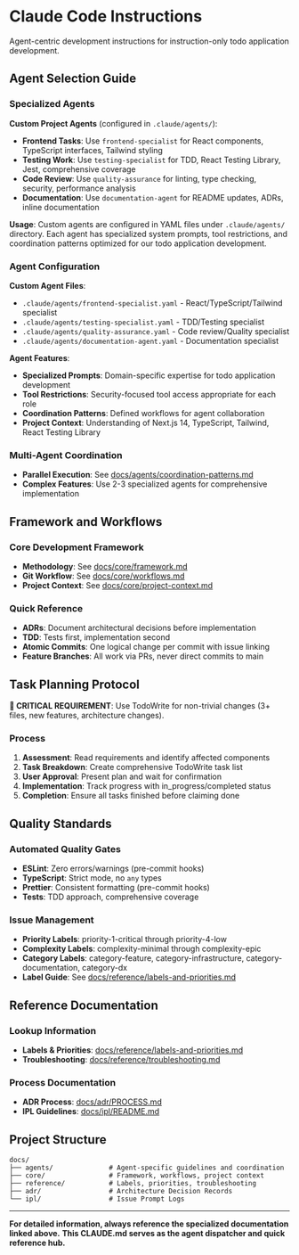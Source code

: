 # Claude Code Instructions

Agent-centric development instructions for instruction-only todo application development.

## Agent Selection Guide

### Specialized Agents

**Custom Project Agents** (configured in `.claude/agents/`):

- **Frontend Tasks**: Use `frontend-specialist` for React components, TypeScript interfaces, Tailwind styling
- **Testing Work**: Use `testing-specialist` for TDD, React Testing Library, Jest, comprehensive coverage
- **Code Review**: Use `quality-assurance` for linting, type checking, security, performance analysis
- **Documentation**: Use `documentation-agent` for README updates, ADRs, inline documentation

**Usage**: Custom agents are configured in YAML files under `.claude/agents/` directory. Each agent has specialized
system prompts, tool restrictions, and coordination patterns optimized for our todo application development.

### Agent Configuration

**Custom Agent Files**:

- `.claude/agents/frontend-specialist.yaml` - React/TypeScript/Tailwind specialist
- `.claude/agents/testing-specialist.yaml` - TDD/Testing specialist
- `.claude/agents/quality-assurance.yaml` - Code review/Quality specialist
- `.claude/agents/documentation-agent.yaml` - Documentation specialist

**Agent Features**:

- **Specialized Prompts**: Domain-specific expertise for todo application development
- **Tool Restrictions**: Security-focused tool access appropriate for each role
- **Coordination Patterns**: Defined workflows for agent collaboration
- **Project Context**: Understanding of Next.js 14, TypeScript, Tailwind, React Testing Library

### Multi-Agent Coordination

- **Parallel Execution**: See [docs/agents/coordination-patterns.md](docs/agents/coordination-patterns.md)
- **Complex Features**: Use 2-3 specialized agents for comprehensive implementation

## Framework and Workflows

### Core Development Framework

- **Methodology**: See [docs/core/framework.md](docs/core/framework.md)
- **Git Workflow**: See [docs/core/workflows.md](docs/core/workflows.md)
- **Project Context**: See [docs/core/project-context.md](docs/core/project-context.md)

### Quick Reference

- **ADRs**: Document architectural decisions before implementation
- **TDD**: Tests first, implementation second
- **Atomic Commits**: One logical change per commit with issue linking
- **Feature Branches**: All work via PRs, never direct commits to main

## Task Planning Protocol

**🚨 CRITICAL REQUIREMENT**: Use TodoWrite for non-trivial changes (3+ files, new features, architecture changes).

### Process

1. **Assessment**: Read requirements and identify affected components
2. **Task Breakdown**: Create comprehensive TodoWrite task list
3. **User Approval**: Present plan and wait for confirmation
4. **Implementation**: Track progress with in_progress/completed status
5. **Completion**: Ensure all tasks finished before claiming done

## Quality Standards

### Automated Quality Gates

- **ESLint**: Zero errors/warnings (pre-commit hooks)
- **TypeScript**: Strict mode, no `any` types
- **Prettier**: Consistent formatting (pre-commit hooks)
- **Tests**: TDD approach, comprehensive coverage

### Issue Management

- **Priority Labels**: priority-1-critical through priority-4-low
- **Complexity Labels**: complexity-minimal through complexity-epic
- **Category Labels**: category-feature, category-infrastructure, category-documentation, category-dx
- **Label Guide**: See [docs/reference/labels-and-priorities.md](docs/reference/labels-and-priorities.md)

## Reference Documentation

### Lookup Information

- **Labels & Priorities**: [docs/reference/labels-and-priorities.md](docs/reference/labels-and-priorities.md)
- **Troubleshooting**: [docs/reference/troubleshooting.md](docs/reference/troubleshooting.md)

### Process Documentation

- **ADR Process**: [docs/adr/PROCESS.md](docs/adr/PROCESS.md)
- **IPL Guidelines**: [docs/ipl/README.md](docs/ipl/README.md)

## Project Structure

```text
docs/
├── agents/              # Agent-specific guidelines and coordination
├── core/                # Framework, workflows, project context
├── reference/           # Labels, priorities, troubleshooting
├── adr/                 # Architecture Decision Records
└── ipl/                 # Issue Prompt Logs
```

---

**For detailed information, always reference the specialized documentation linked above.**
**This CLAUDE.md serves as the agent dispatcher and quick reference hub.**
